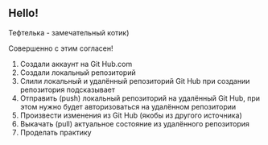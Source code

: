 ## Hello!

Тефтелька - замечательный котик)

Совершенно с этим согласен! 

1. Создали аккаунт на Git Hub.com
2. Создали локальный репозиторий
3. Слили локальный и удалённый репозиторий Git Hub при создании репозитория подсказывает
4. Отправить (push) локальный репозиторий на удалённый Git Hub, при этом нужно будет авторизоваться на удалённом репозитории
5. Произвести изменения из Git Hub (якобы из другого источника)
6. Выкачать (pull) актуальное состояние из удалённого репозитория
7. Проделать практику
